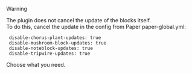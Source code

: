 > [!WARNING]
> The plugin does not cancel the update of the blocks itself.  
> To do this, cancel the update in the config from Paper
> paper-global.yml:
> ```
>  disable-chorus-plant-updates: true
>  disable-mushroom-block-updates: true
>  disable-noteblock-updates: true
>  disable-tripwire-updates: true
> ```
> Choose what you need.
